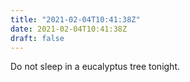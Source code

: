```yaml
---
title: "2021-02-04T10:41:38Z"
date: 2021-02-04T10:41:38Z
draft: false
---
```


Do not sleep in a eucalyptus tree tonight.
